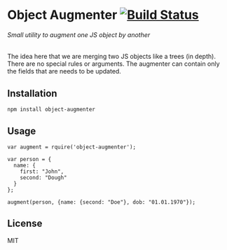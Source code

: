 # Object Augmenter [![Build Status](https://travis-ci.org/kalambet/object-augmenter.svg?branch=master)](https://travis-ci.org/kalambet/object-augmenter)
###### Small utility to augment one JS object by another

The idea here that we are merging two JS objects like a trees (in depth). There are no special rules or arguments. The augmenter can contain only the fields that are needs to be updated.

## Installation
```
npm install object-augmenter
```

## Usage
```
var augment = rquire('object-augmenter');

var person = {
  name: {
    first: "John",
    second: "Dough"
  }
};

augment(person, {name: {second: "Doe"}, dob: "01.01.1970"});
```

## License
MIT
